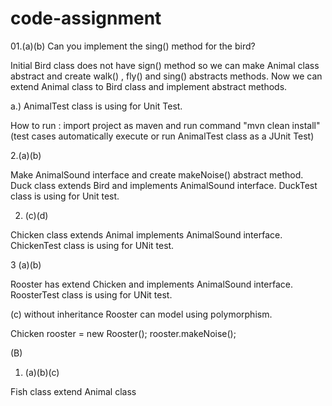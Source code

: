 # code-assignment

01.(a)(b) Can you implement the sing() method for the bird?

Initial Bird class does not have sign() method so we can make Animal class abstract and create walk() , fly() and sing() abstracts methods.
Now we can extend Animal class to Bird class and implement abstract methods.

a.) AnimalTest class is using for Unit Test.

How to run : import project as maven and run command "mvn clean install"  (test cases automatically execute or run AnimalTest class as a JUnit Test)


2.(a)(b)

Make AnimalSound interface and create makeNoise() abstract method. Duck class extends Bird and implements AnimalSound interface. DuckTest class is using for Unit test.

2. (c)(d)

Chicken class extends Animal implements AnimalSound interface. ChickenTest class is using for UNit test.

3 (a)(b)

Rooster has extend Chicken and implements AnimalSound interface. RoosterTest class is using for UNit test.

(c) without inheritance Rooster can model using polymorphism.

Chicken rooster = new Rooster();
rooster.makeNoise();

(B)
1. (a)(b)(c)

Fish class extend Animal class